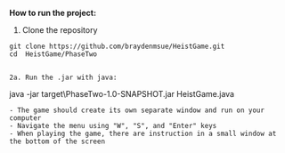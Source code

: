 **How to run the project:**
1. Clone the repository
```
git clone https://github.com/braydenmsue/HeistGame.git
cd  HeistGame/PhaseTwo


2a. Run the .jar with java:
```
java -jar target\PhaseTwo-1.0-SNAPSHOT.jar HeistGame.java
```
- The game should create its own separate window and run on your computer
- Navigate the menu using "W", "S", and "Enter" keys
- When playing the game, there are instruction in a small window at the bottom of the screen
